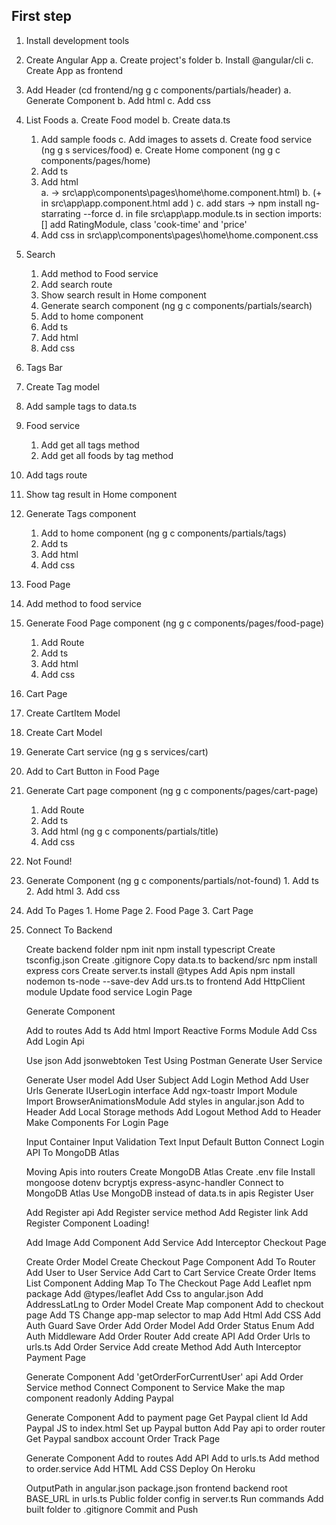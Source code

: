 ## First step
1. Install development tools
2. Create Angular App
  a. Create project's folder
  b. Install @angular/cli
  c. Create App as frontend
3. Add Header (cd frontend/ng g c components/partials/header)
  a. Generate Component
  b. Add html
  c. Add css
4. List Foods
  a. Create Food model
  b. Create data.ts
    1. Add sample foods
  c. Add images to assets
  d. Create food service (ng g s services/food)
  e. Create Home component (ng g c components/pages/home)
    1. Add ts
    2. Add html   
      a. -> src\app\components\pages\home\home.component.html)
      b. (+ in src\app\app.component.html add <app-home>)
      c. add stars -> npm install ng-starrating --force
      d. in file src\app\app.module.ts in section imports:[] add RatingModule, class 'cook-time' and 'price'
    3. Add css in src\app\components\pages\home\home.component.css
5. Search
    1. Add method to Food service
    2. Add search route
    3. Show search result in Home component
    4. Generate search component (ng g c components/partials/search)
      1. Add to home component
      2. Add ts
      3. Add html
      4. Add css
6. Tags Bar
  1. Create Tag model
  2. Add sample tags to data.ts
  3. Food service
     1. Add get all tags method
     2. Add get all foods by tag method
  4. Add tags route
  5. Show tag result in Home component
  6. Generate Tags component
     1. Add to home component (ng g c components/partials/tags)
     2. Add ts
     3. Add html
     4. Add css
7. Food Page 
  1. Add method to food service
  2. Generate Food Page component (ng g c components/pages/food-page)
     1. Add Route
     2. Add ts
     3. Add html
     4. Add css
8. Cart Page
  1. Create CartItem Model
  2. Create Cart Model
  3. Generate Cart service (ng g s services/cart)
  4. Add to Cart Button in Food Page
  5. Generate Cart page component (ng g c components/pages/cart-page)
     1. Add Route
     2. Add ts
     3. Add html (ng g c components/partials/title)
     4. Add css
9. Not Found!
  1. Generate Component (ng g c components/partials/not-found)
    1. Add ts
    2. Add html
    3. Add css
  2. Add To Pages
    1. Home Page
    2. Food Page
    3. Cart Page
10. Connect To Backend

    Create backend folder
    npm init
    npm install typescript
    Create tsconfig.json
    Create .gitignore
    Copy data.ts to backend/src
    npm install express cors
    Create server.ts
    install @types
    Add Apis
    npm install nodemon ts-node --save-dev
    Add urs.ts to frontend
    Add HttpClient module
    Update food service
    Login Page

    Generate Component

    Add to routes
    Add ts
    Add html
    Import Reactive Forms Module
    Add Css
    Add Login Api

    Use json
    Add jsonwebtoken
    Test Using Postman
    Generate User Service

    Generate User model
    Add User Subject
    Add Login Method
    Add User Urls
    Generate IUserLogin interface
    Add ngx-toastr
    Import Module
    Import BrowserAnimationsModule
    Add styles in angular.json
    Add to Header
    Add Local Storage methods
    Add Logout Method
    Add to Header
    Make Components For Login Page

    Input Container
    Input Validation
    Text Input
    Default Button
    Connect Login API To MongoDB Atlas

    Moving Apis into routers
    Create MongoDB Atlas
    Create .env file
    Install
    mongoose
    dotenv
    bcryptjs
    express-async-handler
    Connect to MongoDB Atlas
    Use MongoDB instead of data.ts in apis
    Register User

    Add Register api
    Add Register service method
    Add Register link
    Add Register Component
    Loading!

    Add Image
    Add Component
    Add Service
    Add Interceptor
    Checkout Page

    Create Order Model
    Create Checkout Page Component
    Add To Router
    Add User to User Service
    Add Cart to Cart Service
    Create Order Items List Component
    Adding Map To The Checkout Page
    Add Leaflet npm package
    Add @types/leaflet
    Add Css to angular.json
    Add AddressLatLng to Order Model
    Create Map component
    Add to checkout page
    Add TS
    Change app-map selector to map
    Add Html
    Add CSS
    Add Auth Guard
    Save Order
    Add Order Model
    Add Order Status Enum
    Add Auth Middleware
    Add Order Router
    Add create API
    Add Order Urls to urls.ts
    Add Order Service
    Add create Method
    Add Auth Interceptor
    Payment Page

    Generate Component
    Add 'getOrderForCurrentUser' api
    Add Order Service method
    Connect Component to Service
    Make the map component readonly
    Adding Paypal

    Generate Component
    Add to payment page
    Get Paypal client Id
    Add Paypal JS to index.html
    Set up Paypal button
    Add Pay api to order router
    Get Paypal sandbox account
    Order Track Page

    Generate Component
    Add to routes
    Add API
    Add to urls.ts
    Add method to order.service
    Add HTML
    Add CSS
    Deploy On Heroku

    OutputPath in angular.json
    package.json
    frontend
    backend
    root
    BASE_URL in urls.ts
    Public folder config in server.ts
    Run commands
    Add built folder to .gitignore
    Commit and Push

